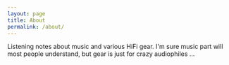 ```yaml
---
layout: page
title: About
permalink: /about/
---
```


Listening notes about music and various HiFi gear. I'm sure music part will most people understand, but gear is just for crazy audiophiles ...
